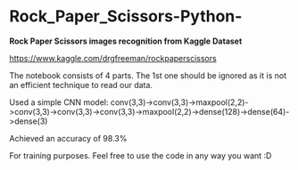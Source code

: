 # Rock_Paper_Scissors-Python-

**Rock Paper Scissors images recognition from Kaggle Dataset**

https://www.kaggle.com/drgfreeman/rockpaperscissors

The notebook consists of 4 parts. The 1st one should be ignored as it is not an efficient technique to read our data.

Used a simple CNN model: 
  conv(3,3)->conv(3,3)->maxpool(2,2)->conv(3,3)->conv(3,3)->conv(3,3)->maxpool(2,2)->dense(128)->dense(64)->dense(3)

Achieved an accuracy of 98.3%

For training purposes. Feel free to use the code in any way you want :D
